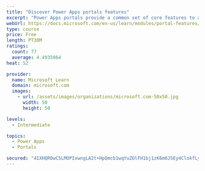 ```yaml
---
title: "Discover Power Apps portals features"
excerpt: "Power Apps portals provide a common set of core features to app makers to build powerful portal applications. Numerous Power Apps features map directly to Microsoft Dynamics 365 apps that are specific to particular business requirements and external audiences. Other Dynamics 365 applications, such as Marketing and Supply Chain Management, also use components of portals or alternate technologies."
webUrl: https://docs.microsoft.com/en-us/learn/modules/portal-features/
type: course
price: Free
length: PT30M
ratings:
  count: 77
  average: 4.4935064
heat: 52

provider:
  name: Microsoft Learn
  domain: microsoft.com
  images:
    - url: /assets/images/organizations/microsoft.com-50x50.jpg
      width: 50
      height: 50

levels:
  - Intermediate

topics:
  - Power Apps
  - Portals

secured: "4IXHQR0wC5LMOPIxwngLA2t+HpQmcb1wqYuZOlFH1bj1zK6m6J5Ey4ClokfLyXd0CVafuSMrlMugt0XbRZjveahZ3i9mzZFB4zK+b7XeptEY+2zE36SkOpNkJV0dVx4WONoZ4cnF+PvguhpBTKc8LFbo1HhHkGab+PNTC2dSDrWQ7RfSgiWUrw0BAZeOiniyVHaEPsR44yz0X9hOh91M6T5oxpwLYp6iwL8HmR7pGJIU/dkJ8yB/jCaS2WAMAg6oRCMDFJiarfXc1TdWs1KDPQ2cfRdlw6RmO+RKFLIbFTGHE8t/c3vrCBRjJjCYEhd1DUpVaDBCR7SrUmh1y8u2BSnY4Cx/JHyI4Vocay3jINcQeWogEEtKNKUgyCYwqzEDw5nssSs3O71pnaLRSiqPDQ==;t01t2ac/qOX6L/TEiWhZqQ=="
---
```


